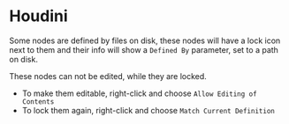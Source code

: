 # Houdini

Some nodes are defined by files on disk, these nodes will have a lock icon next to them and their info will show a `Defined By` parameter, set to a path on disk.

These nodes can not be edited, while they are locked.

- To make them editable, right-click and choose `Allow Editing of Contents`
- To lock them again, right-click and choose `Match Current Definition`
